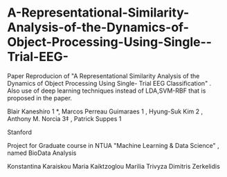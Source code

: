 # A-Representational-Similarity-Analysis-of-the-Dynamics-of-Object-Processing-Using-Single--Trial-EEG-
Paper Reproducion of "A Representational Similarity Analysis of the Dynamics of Object Processing Using Single- Trial EEG Classification" . Also use of deep learning techniques instead of LDA,SVM-RBF that is proposed in the paper.

Blair Kaneshiro 1 *, Marcos Perreau Guimaraes 1 , Hyung-Suk Kim 2 ,
Anthony M. Norcia 3‡ , Patrick Suppes 1

Stanford

Project for Graduate course in NTUA "Machine Learning & Data Science" , named BioData Analysis

Konstantina Karaiskou
Maria Kaiktzoglou
Marilia Trivyza
Dimitris Zerkelidis
